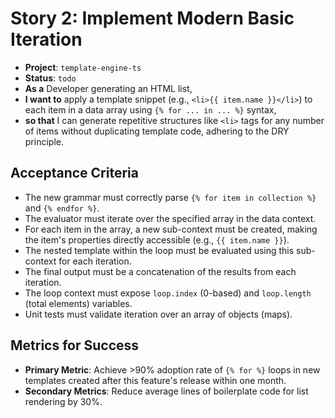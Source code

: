 # Story 2: Implement Modern Basic Iteration

- **Project**: `template-engine-ts`
- **Status**: `todo`
- **As a** Developer generating an HTML list,
- **I want to** apply a template snippet (e.g., `<li>{{ item.name }}</li>`) to each item in a data array using `{% for ... in ... %}` syntax,
- **so that** I can generate repetitive structures like `<li>` tags for any number of items without duplicating template code, adhering to the DRY principle.

## Acceptance Criteria

- The new grammar must correctly parse `{% for item in collection %}` and `{% endfor %}`.
- The evaluator must iterate over the specified array in the data context.
- For each item in the array, a new sub-context must be created, making the item's properties directly accessible (e.g., `{{ item.name }}`).
- The nested template within the loop must be evaluated using this sub-context for each iteration.
- The final output must be a concatenation of the results from each iteration.
- The loop context must expose `loop.index` (0-based) and `loop.length` (total elements) variables.
- Unit tests must validate iteration over an array of objects (maps).

## Metrics for Success

- **Primary Metric**: Achieve >90% adoption rate of `{% for %}` loops in new templates created after this feature's release within one month.
- **Secondary Metrics**: Reduce average lines of boilerplate code for list rendering by 30%.

